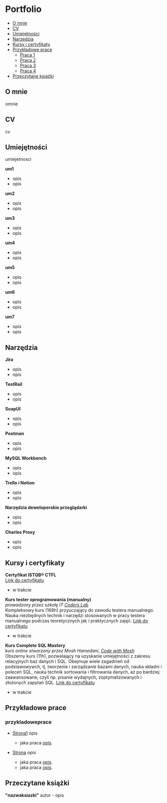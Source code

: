 # Portfolio
- [O mnie](#o-mnie)
- [CV](#cv)
- [Umiejętności](#umiejętności)
- [Narzędzia](#narzędzia)
- [Kursy i certyfikaty](#kursy-i-certyfikaty)
- [Przykładowe prace](#przykładowe-prace)
  * [Praca 1](#praca1)
  * [Praca 2](#praca2)
  * [Praca 3](#praca3)
  * [Praca 4](#praca4)
- [Przeczytane książki](#przeczytane-książki)



## O mnie

omnie


## CV

cv


## Umiejętności

umiejetnosci

__um1__
  * opis
  * opis

__um2__
  * opis
  * opis

__um3__

  * opis
  * opis

__um4__
  * opis
  * opis

__um5__
  * opis
  * opis

__um6__
  * opis
  * opis

__um7__
  * opis
  * opis


## Narzędzia

__Jira__
  * opis
  * opis

__TestRail__
  * opis
  * opis

__SoapUI__
  * opis
  * opis

__Postman__
  * opis
  * opis

__MySQL Workbench__
  * opis
  * opis

__Trello i Notion__
  * opis
  * opis

__Narzędzia deweloperskie przeglądarki__
  * opis
  * opis

__Charles Proxy__
  * opis
  * opis



## Kursy i certyfikaty

__Certyfikat ISTQB® CTFL__  
[Link do certyfikatu](https://) 
- w trakcie

__Kurs tester oprogramowania (manualny)__  
*prowadzony przez szkołę IT [Coders Lab](https://coderslab.pl/)*  
Kompleksowy kurs (168h) przyuczający do zawodu testera manualnego. Nauka niezbędnych technik i narzędzi stosowanych w pracy testera manualnego podczas teoretycznych jak i praktycznych zajęć.
[Link do certyfikatu](https://)  
- w trakcie

__Kurs Complete SQL Mastery__  
*kurs online stworzony przez Mosh Hamedani, [Code with Mosh](https://codewithmosh.com/p/complete-sql-mastery)*  
Obszerny kurs (11h), pozwalający na uzyskanie umiejętności z zakresu relacyjnych baz danych i SQL. Obejmuje wiele zagadnień od podstawowywch, tj. tworzenie i zarządzanie bazami danych, nauka składni i poleceń SQL, nauka technik sortowania i filtrowania danych, aż po bardziej zaawansowane, czyli np. pisanie wydajnych, zoptymalizowanych i złożonych zapytań SQL.
[Link do certyfikatu](https://)  
- w trakcie


## Przykładowe prace

### przykladoweprace

- [Strona1](http://) opis
  * jaka praca [opis](https://).

- [Strona](https://) opis
  * jaka praca [opis](https://).
  * jaka praca [opis](https://).


## Przeczytane książki

__"nazwaksiazki"__ autor - opis


